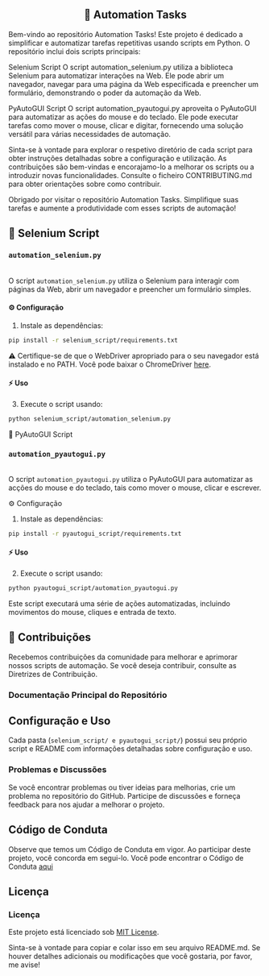 <div align="center">
 <h2> 🤖 Automation Tasks
 </h2>
 </div>



Bem-vindo ao repositório Automation Tasks! Este projeto é dedicado a simplificar e automatizar tarefas repetitivas usando scripts em Python. O repositório inclui dois scripts principais:

Selenium Script 
O script automation_selenium.py utiliza a biblioteca Selenium para automatizar interações na Web. Ele pode abrir um navegador, navegar para uma página da Web especificada e preencher um formulário, demonstrando o poder da automação da Web.

 PyAutoGUI Script
O script automation_pyautogui.py aproveita o PyAutoGUI para automatizar as ações do mouse e do teclado. Ele pode executar tarefas como mover o mouse, clicar e digitar, fornecendo uma solução versátil para várias necessidades de automação.

Sinta-se à vontade para explorar o respetivo diretório de cada script para obter instruções detalhadas sobre a configuração e utilização. As contribuições são bem-vindas e encorajamo-lo a melhorar os scripts ou a introduzir novas funcionalidades. Consulte o ficheiro CONTRIBUTING.md para obter orientações sobre como contribuir.

Obrigado por visitar o repositório Automation Tasks. Simplifique suas tarefas e aumente a produtividade com esses scripts de automação!

## 🚀 Selenium Script

### `automation_selenium.py`

<br> O script `automation_selenium.py` utiliza o Selenium para interagir com páginas da Web, abrir um navegador e preencher um formulário simples.

#### ⚙️ Configuração

1.  Instale as dependências:

```bash
pip install -r selenium_script/requirements.txt
```

⚠️ Certifique-se de que o WebDriver apropriado para o seu navegador está instalado e no PATH. Você pode baixar o ChromeDriver [here](https://sites.google.com/chromium.org/driver/).

#### ⚡️ Uso

3. Execute o script usando:
   
```bash
python selenium_script/automation_selenium.py
```

🚀 PyAutoGUI Script


### `automation_pyautogui.py`
<br> O script `automation_pyautogui.py` utiliza o PyAutoGUI para automatizar as acções do mouse e do teclado, tais como mover o mouse, clicar e escrever.

⚙️ Configuração

1. Instale as dependências:

```bash
pip install -r pyautogui_script/requirements.txt
```
#### ⚡️ Uso

2. Execute o script usando:

```bash
python pyautogui_script/automation_pyautogui.py
```

Este script executará uma série de ações automatizadas, incluindo movimentos do mouse, cliques e entrada de texto.

## 🚨 Contribuições

Recebemos contribuições da comunidade para melhorar e aprimorar nossos scripts de automação. Se você deseja contribuir, consulte as Diretrizes de Contribuição.

### Documentação Principal do Repositório

## Configuração e Uso
Cada pasta (`selenium_script/ e pyautogui_script/`) possui seu próprio script e README com informações detalhadas sobre configuração e uso.

### Problemas e Discussões
Se você encontrar problemas ou tiver ideias para melhorias, crie um problema no repositório do GitHub. Participe de discussões e forneça feedback para nos ajudar a melhorar o projeto.

## Código de Conduta
Observe que temos um Código de Conduta em vigor. Ao participar deste projeto, você concorda em segui-lo. Você pode encontrar o Código de Conduta [aqui](CODE_OF_CONDUCT.md)

## Licença

### Licença

Este projeto está licenciado sob [MIT License](https://opensource.org/licenses/MIT).

Sinta-se à vontade para copiar e colar isso em seu arquivo README.md. Se houver detalhes adicionais ou modificações que você gostaria, por favor, me avise!












